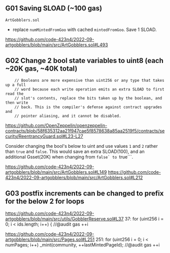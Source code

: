 

## G01 Saving SLOAD (~100 gas)

```ArtGobblers.sol```
- replace ```numMintedFromGoo``` with cached ```mintedFromGoo```. Save 1 SLOAD.

https://github.com/code-423n4/2022-09-artgobblers/blob/main/src/ArtGobblers.sol#L493


## G02 Change 2 bool state variables to uint8 (each ~20K gas, ~40K total)
```    
    // Booleans are more expensive than uint256 or any type that takes up a full
    // word because each write operation emits an extra SLOAD to first read the
    // slot's contents, replace the bits taken up by the boolean, and then write
    // back. This is the compiler's defense against contract upgrades and
    // pointer aliasing, and it cannot be disabled.
```
https://github.com/OpenZeppelin/openzeppelin-contracts/blob/58f635312aa21f947cae5f8578638a85aa2519f5/contracts/security/ReentrancyGuard.sol#L23-L27

Consider changing the bool's below to uint and use values ```1``` and ```2``` rather than ```true``` and ```false```.
This would save an extra SLOAD(100), and an additional Gsset(20K) when changing from ```false` to ```true```.

https://github.com/code-423n4/2022-09-artgobblers/blob/main/src/ArtGobblers.sol#L149
https://github.com/code-423n4/2022-09-artgobblers/blob/main/src/ArtGobblers.sol#L212


## G03 postfix increments can be changed to prefix for the below 2 for loops

https://github.com/code-423n4/2022-09-artgobblers/blob/main/src/utils/GobblerReserve.sol#L37
37:             for (uint256 i = 0; i < ids.length; i++) {						//@audit gas ++i

https://github.com/code-423n4/2022-09-artgobblers/blob/main/src/Pages.sol#L251
251:             for (uint256 i = 0; i < numPages; i++) _mint(community, ++lastMintedPageId);		//@audit gas ++i


